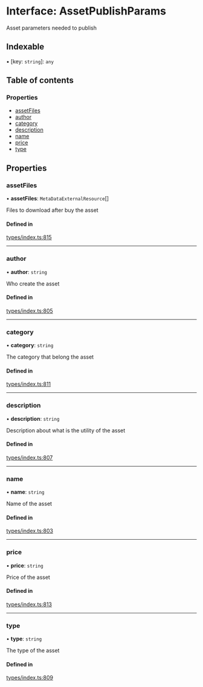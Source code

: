 # Interface: AssetPublishParams

Asset parameters needed to publish

## Indexable

▪ [key: `string`]: `any`

## Table of contents

### Properties

- [assetFiles](AssetPublishParams.md#assetfiles)
- [author](AssetPublishParams.md#author)
- [category](AssetPublishParams.md#category)
- [description](AssetPublishParams.md#description)
- [name](AssetPublishParams.md#name)
- [price](AssetPublishParams.md#price)
- [type](AssetPublishParams.md#type)

## Properties

### assetFiles

• **assetFiles**: `MetaDataExternalResource`[]

Files to download after buy the asset

#### Defined in

[types/index.ts:815](https://github.com/nevermined-io/components-catalog/blob/3086cb7/catalog/src/types/index.ts#L815)

___

### author

• **author**: `string`

Who create the asset

#### Defined in

[types/index.ts:805](https://github.com/nevermined-io/components-catalog/blob/3086cb7/catalog/src/types/index.ts#L805)

___

### category

• **category**: `string`

The category that belong the asset

#### Defined in

[types/index.ts:811](https://github.com/nevermined-io/components-catalog/blob/3086cb7/catalog/src/types/index.ts#L811)

___

### description

• **description**: `string`

Description about what is the utility of the asset

#### Defined in

[types/index.ts:807](https://github.com/nevermined-io/components-catalog/blob/3086cb7/catalog/src/types/index.ts#L807)

___

### name

• **name**: `string`

Name of the asset

#### Defined in

[types/index.ts:803](https://github.com/nevermined-io/components-catalog/blob/3086cb7/catalog/src/types/index.ts#L803)

___

### price

• **price**: `string`

Price of the asset

#### Defined in

[types/index.ts:813](https://github.com/nevermined-io/components-catalog/blob/3086cb7/catalog/src/types/index.ts#L813)

___

### type

• **type**: `string`

The type of the asset

#### Defined in

[types/index.ts:809](https://github.com/nevermined-io/components-catalog/blob/3086cb7/catalog/src/types/index.ts#L809)
